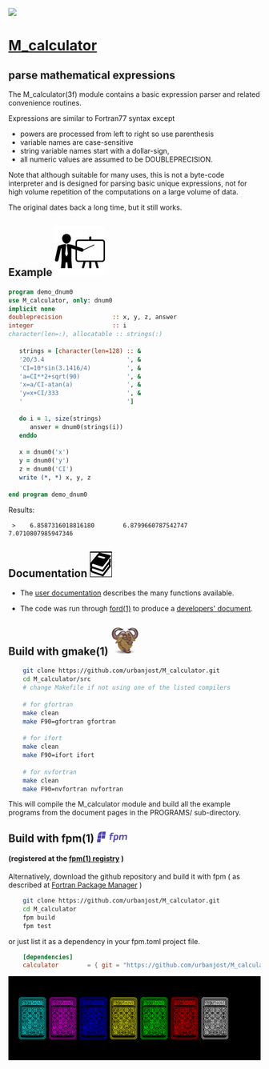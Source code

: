 [![](docs/images/calc_small.ico)](https://urbanjost.github.io/M_calculator/fpm-ford/index.html)
# [M_calculator](https://urbanjost.github.io/M_calculator/index.html)

## parse mathematical expressions

   The M_calculator(3f) module contains a basic expression parser and
   related convenience routines.
   
   Expressions are similar to Fortran77 syntax except 
   + powers are processed from left to right so use parenthesis
   + variable names are case-sensitive 
   + string variable names start with a dollar-sign,
   + all numeric values are assumed to be DOUBLEPRECISION.
   
   Note that although suitable for many uses, this is not a byte-code
   interpreter and is designed for parsing basic unique expressions,
   not for high volume repetition of the computations on a large volume
   of data.

   The original dates back a long time, but it still works.

## Example ![example](docs/images/demo.gif)

```fortran
program demo_dnum0
use M_calculator, only: dnum0
implicit none
doubleprecision              :: x, y, z, answer
integer                      :: i
character(len=:), allocatable :: strings(:)

   strings = [character(len=128) :: &
   '20/3.4                       ', &
   'CI=10*sin(3.1416/4)          ', &
   'a=CI**2+sqrt(90)             ', &
   'x=a/CI-atan(a)               ', &
   'y=x+CI/333                   ', &
   '                             ']

   do i = 1, size(strings)
      answer = dnum0(strings(i))
   enddo

   x = dnum0('x')
   y = dnum0('y')
   z = dnum0('CI')
   write (*, *) x, y, z

end program demo_dnum0
```
Results:
```text
 >    6.8587316018816180        6.8799660787542747        7.0710807985947346     
```

## Documentation   ![docs](docs/images/docs.gif)

 - The [user documentation](docs/M_calculator.3.md) describes the many functions available.

 - The code was run through [ford(1)](https://politicalphysicist.github.io/ford-fortran-documentation.html)
   to produce a [developers' document](https://urbanjost.github.io/M_calculator/fpm-ford/index.html).
<!--
 - [github action status](docs/STATUS.md)
-->

## Build with gmake(1) ![gmake](docs/images/gnu.gif)
```bash
    git clone https://github.com/urbanjost/M_calculator.git
    cd M_calculator/src
    # change Makefile if not using one of the listed compilers
     
    # for gfortran
    make clean
    make F90=gfortran gfortran
     
    # for ifort
    make clean
    make F90=ifort ifort

    # for nvfortran
    make clean
    make F90=nvfortran nvfortran
```
   This will compile the M_calculator module and build all the example
   programs from the document pages in the PROGRAMS/ sub-directory.

## Build with  fpm(1) ![fpm](docs/images/fpm_logo.gif)
   #### (registered at the [fpm(1) registry](https://github.com/fortran-lang/fpm-registry) )
   
   Alternatively, download the github repository and build it with 
   fpm ( as described at [Fortran Package Manager](https://github.com/fortran-lang/fpm) )

```bash
    git clone https://github.com/urbanjost/M_calculator.git
    cd M_calculator
    fpm build
    fpm test
```
   or just list it as a dependency in your fpm.toml project file.
```toml
    [dependencies]
    calculator        = { git = "https://github.com/urbanjost/M_calculator.git" }
```
[![M_calculator](docs/images/calcs.gif)](https://github.com/urbanjost/M_calculator/blob/master/docs/M_calculator.3.md)
